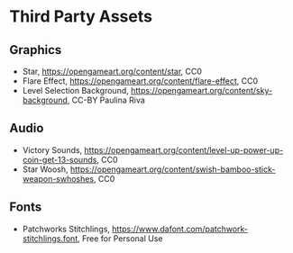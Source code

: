 # Third Party Assets

## Graphics
* Star, https://opengameart.org/content/star, CC0
* Flare Effect, https://opengameart.org/content/flare-effect, CC0
* Level Selection Background, https://opengameart.org/content/sky-background, CC-BY Paulina Riva

## Audio
* Victory Sounds, https://opengameart.org/content/level-up-power-up-coin-get-13-sounds, CC0
* Star Woosh, https://opengameart.org/content/swish-bamboo-stick-weapon-swhoshes, CC0

## Fonts
* Patchworks Stitchlings, https://www.dafont.com/patchwork-stitchlings.font, Free for Personal Use
